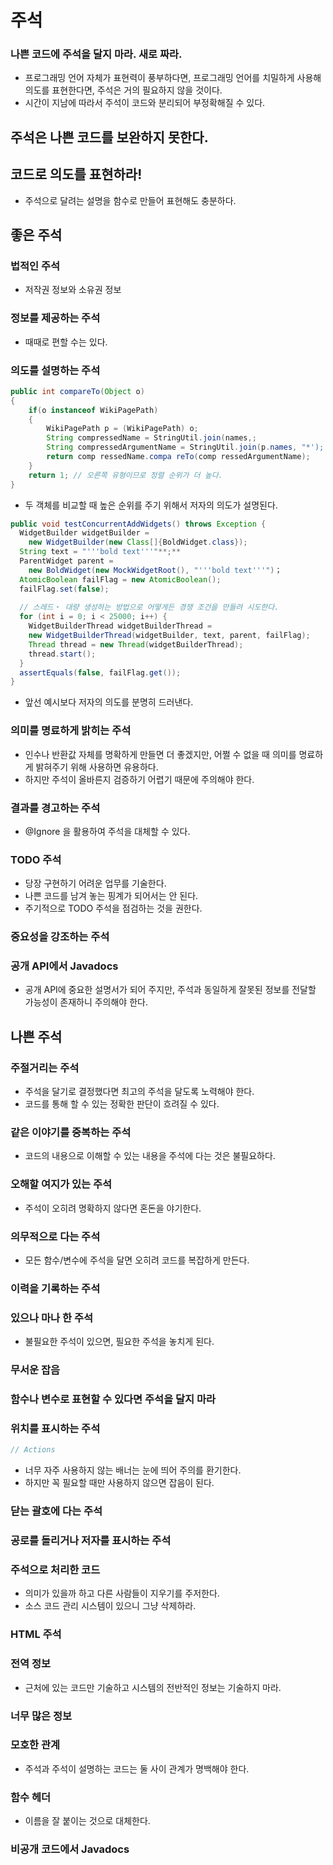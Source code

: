 # 주석

### 나쁜 코드에 주석을 달지 마라. 새로 짜라.

- 프로그래밍 언어 자체가 표현력이 풍부하다면, 
프로그래밍 언어를 치밀하게 사용해 의도를 표현한다면,
주석은 거의 필요하지 않을 것이다.
- 시간이 지남에 따라서 주석이 코드와 분리되어 부정확해질 수 있다.

## 주석은 나쁜 코드를 보완하지 못한다.

## 코드로 의도를 표현하라!

- 주석으로 달려는 설명을 함수로 만들어 표현해도 충분하다.

## 좋은 주석

### 법적인 주석

- 저작권 정보와 소유권 정보

### 정보를 제공하는 주석

- 때때로 편할 수는 있다.

### 의도를 설명하는 주석

```java
public int compareTo(Object o)
{
	if(o instanceof WikiPagePath)
	{
		WikiPagePath p = (WikiPagePath) o;
		String compressedName = StringUtil.join(names,;
		String compressedArgumentName = StringUtil.join(p.names, "*');
		return comp ressedName.compa reTo(comp ressedArgumentName);
	}
	return 1; // 오른쪽 유형이므로 정렬 순위가 더 높다.
}
```

- 두 객체를 비교할 때 높은 순위를 주기 위해서 저자의 의도가 설명된다.

```java
public void testConcurrentAddWidgets() throws Exception {
  WidgetBuilder widgetBuilder =
    new WidgetBuilder(new Class[]{BoldWidget.class});
  String text = "'''bold text'''"**;**
  ParentWidget parent =
    new BoldWidget(new MockWidgetRoot(), "'''bold text'''")； 
  AtomicBoolean failFlag = new AtomicBoolean();
  failFlag.set(false);
  
  // 스레드・ 대량 생성하는 방법으로 어떻게든 경쟁 조건을 만들려 시도한다.
  for (int i = 0; i < 25000; i++) {
    WidgetBuilderThread widgetBuilderThread =
    new WidgetBuilderThread(widgetBuilder, text, parent, failFlag);
    Thread thread = new Thread(widgetBuilderThread);
    thread.start();
  }
  assertEquals(false, failFlag.get());
}
```

- 앞선 예시보다 저자의 의도를 분명히 드러낸다.

### 의미를 명료하게 밝히는 주석

- 인수나 반환값 자체를 명확하게 만들면 더 좋겠지만, 어쩔 수 없을 때 의미를 명료하게 밝혀주기 위해 사용하면 유용하다.
- 하지만 주석이 올바른지 검증하기 어렵기 때문에 주의해야 한다.

### 결과를 경고하는 주석

- @Ignore 을 활용하여 주석을 대체할 수 있다.

### TODO 주석

- 당장 구현하기 어려운 업무를 기술한다.
- 나쁜 코드를 남겨 놓는 핑계가 되어서는 안 된다.
- 주기적으로 TODO 주석을 점검하는 것을 권한다.

### 중요성을 강조하는 주석

### 공개 API에서 Javadocs

- 공개 API에 중요한 설명서가 되어 주지만, 주석과 동일하게 잘못된 정보를 전달할 가능성이 존재하니 주의해야 한다.

## 나쁜 주석

### 주절거리는 주석

- 주석을 달기로 결정했다면 최고의 주석을 달도록 노력해야 한다.
- 코드를 통해 할 수 있는 정확한 판단이 흐려질 수 있다.

### 같은 이야기를 중복하는 주석

- 코드의 내용으로 이해할 수 있는 내용을 주석에 다는 것은 불필요하다.

### 오해할 여지가 있는 주석

- 주석이 오히려 명확하지 않다면 혼돈을 야기한다.

### 의무적으로 다는 주석

- 모든 함수/변수에 주석을 달면 오히려 코드를 복잡하게 만든다.

### 이력을 기록하는 주석

### 있으나 마나 한 주석

- 불필요한 주석이 있으면, 필요한 주석을 놓치게 된다.

### 무서운 잡음

### 함수나 변수로 표현할 수 있다면 주석을 달지 마라

### 위치를 표시하는 주석

```java
// Actions
```

- 너무 자주 사용하지 않는 배너는 눈에 띄어 주의를 환기한다.
- 하지만 꼭 필요할 때만 사용하지 않으면 잡음이 된다.

### 닫는 괄호에 다는 주석

### 공로를 돌리거나 저자를 표시하는 주석

### 주석으로 처리한 코드

- 의미가 있을까 하고 다른 사람들이 지우기를 주저한다.
- 소스 코드 관리 시스템이 있으니 그냥 삭제하라.

### HTML 주석

### 전역 정보

- 근처에 있는 코드만 기술하고 시스템의 전반적인 정보는 기술하지 마라.

### 너무 많은 정보

### 모호한 관계

- 주석과 주석이 설명하는 코드는 둘 사이 관계가 명백해야 한다.

### 함수 헤더

- 이름을 잘 붙이는 것으로 대체한다.

### 비공개 코드에서 Javadocs